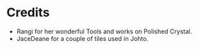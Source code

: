 # Credits

* Rangi for her wonderful Tools and works on Polished Crystal.
* JaceDeane for a couple of tiles used in Johto.
